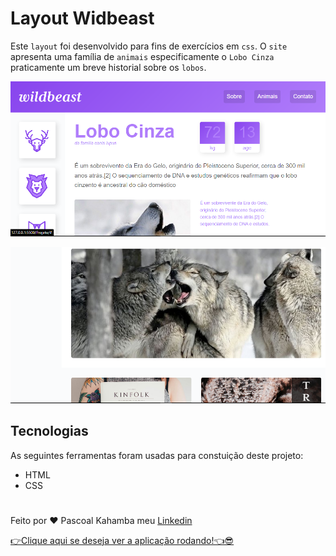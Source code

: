 # Layout Widbeast

Este `layout` foi desenvolvido para fins de exercícios em `css`. O `site` apresenta uma família de `animais` especificamente o `Lobo Cinza` praticamente um breve historial sobre os `lobos`.

![foto do projeto inicial](./Projeto/img/fotoprojeto.PNG)

![foto projeto segunda](Projeto/img/fotoprojeto01.PNG)

## Tecnologias

As seguintes ferramentas foram usadas para constuição deste projeto:

- HTML
- CSS

#

Feito por ❤ Pascoal Kahamba meu [Linkedin](https://www.linkedin.com/in/pascoal-kahamba-7b43bb233?lipi=urn%3Ali%3Apage%3Ad_flagship3_profile_view_base_contact_details%3BTg8LEKayToyytOX1pVAQ%2Bg%3D%3D)

[👉Clique aqui se deseja ver a aplicação rodando!👈😎](https://conta-diasdo-ano.vercel.app/)
